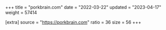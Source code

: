 +++
title = "porkbrain.com"
date = "2022-03-22"
updated = "2023-04-17"
weight = 57414

[extra]
source = "https://porkbrain.com"
ratio = 36
size = 56
+++
